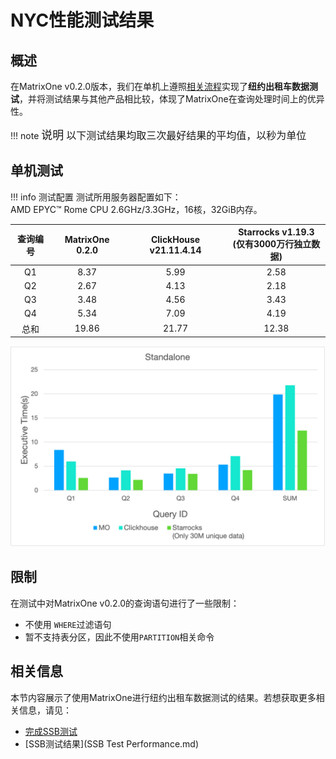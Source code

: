 # **NYC性能测试结果**

## **概述**
在MatrixOne v0.2.0版本，我们在单机上遵照[相关流程](../Get-Started/Tutorial/NYC-test-with-matrixone.md)实现了**纽约出租车数据测试**，并将测试结果与其他产品相比较，体现了MatrixOne在查询处理时间上的优异性。  



!!! note  <font size=4>说明</font>
    <font size=3>以下测试结果均取三次最好结果的平均值，以秒为单位</font>  


## **单机测试**

!!! info 测试配置
    测试所用服务器配置如下：  
    AMD EPYC™ Rome CPU 2.6GHz/3.3GHz，16核，32GiB内存。

|  查询编号 | MatrixOne 0.2.0   |  ClickHouse v21.11.4.14 | Starrocks v1.19.3<br>(仅有3000万行独立数据)
|  :----:  | :----:  |  :----:  |:----:
| Q1 | 8.37|5.99 |2.58	
| Q2 | 2.67|4.13 |2.18
| Q3 | 3.48|4.56 |3.43
| Q4 | 5.34|7.09 |4.19
| 总和| 19.86|21.77|12.38

![柱状图](https://github.com/matrixorigin/artwork/blob/main/docs/overview/NYC_standalone.png?raw=true)

## **限制**
在测试中对MatrixOne v0.2.0的查询语句进行了一些限制：

* 不使用 `WHERE`过滤语句
* 暂不支持表分区，因此不使用`PARTITION`相关命令

## **相关信息**
本节内容展示了使用MatrixOne进行纽约出租车数据测试的结果。若想获取更多相关信息，请见：

* [完成SSB测试](../Get-Started/Tutorial/SSB-test-with-matrixone.md)  
* [SSB测试结果](SSB Test Performance.md)

